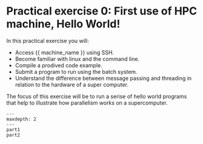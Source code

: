 # Practical exercise 0: First use of HPC machine, Hello World!

In this practical exercise you will:

-   Access {{ machine_name }} using SSH.
-   Become familiar with linux and the command line.
-   Compile a prodived code example.
-   Submit a program to run using the batch system.
-   Understand the difference between message passing and threading in relation to the hardware
 of a super computer.

The focus of this exercise will be to run a serise of hello world programs that help to illustrate how parallelism works on a supercomputer.


```{toctree}
---
maxdepth: 2
---
part1
part2
```
